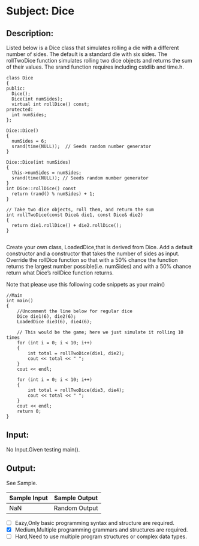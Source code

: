 # Subject: Dice
## Description:
Listed below is a Dice class that simulates rolling a die with a different number of sides. The default is a standard die with six sides. The rollTwoDice function simulates rolling two dice objects and returns the sum of their values. The srand function requires including cstdlib and time.h.

```
class Dice
{
public:
  Dice();
  Dice(int numSides);
  virtual int rollDice() const;
protected:
  int numSides;
};

Dice::Dice()
{
  numSides = 6;
  srand(time(NULL));  // Seeds random number generator
}

Dice::Dice(int numSides)
{
  this->numSides = numSides;
  srand(time(NULL)); // Seeds random number generator
}
int Dice::rollDice() const
  return (rand() % numSides) + 1;
}

// Take two dice objects, roll them, and return the sum
int rollTwoDice(const Dice& die1, const Dice& die2)
{
  return die1.rollDice() + die2.rollDice();
}


```
Create your own class, LoadedDice,that is derived from Dice. Add a default constructor and a constructor that takes the number of sides as input. Override the rollDice function so that with a 50% chance the function returns the largest number possible(i.e. numSides) and with a 50% chance return what Dice’s rollDice function returns.

Note that please use this following code snippets as your main()
```
//Main
int main()
{
	//Uncomment the line below for regular dice
	Dice die1(6), die2(6);
	LoadedDice die3(6), die4(6);

	// This would be the game; here we just simulate it rolling 10 times
	for (int i = 0; i < 10; i++)
	{
		int total = rollTwoDice(die1, die2);
		cout << total << " ";
	}
	cout << endl;	

	for (int i = 0; i < 10; i++)
	{
		int total = rollTwoDice(die3, die4);
		cout << total << " ";
	}
	cout << endl;
	return 0;
}

```

## Input:
No Input.Given testing main().

## Output:
See Sample.

| Sample Input	 | Sample Output |
| -------- | -------- |
|NaN	|Random Output	|


- [ ]  Eazy,Only basic programming syntax and structure are required.
- [x]  Medium,Multiple programming grammars and structures are required.
- [ ] Hard,Need to use multiple program structures or complex data types.